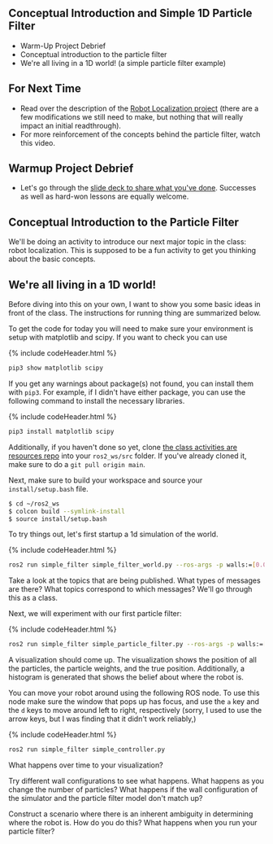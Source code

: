 ## Conceptual Introduction and Simple 1D Particle Filter

* Warm-Up Project Debrief
* Conceptual introduction to the particle filter
* We're all living in a 1D world! (a simple particle filter example)

## For Next Time

* Read over the description of the [Robot Localization project](../assignments/robot_localization) (there are a few modifications we still need to make, but nothing that will really impact an initial readthrough).
* For more reinforcement of the concepts behind the particle filter, watch this <a-no-proxy href="https://www.youtube.com/watch?v=aUkBa1zMKv4">video</a-no-proxy>.

## Warmup Project Debrief

* Let's go through the [slide deck to share what you've done](https://docs.google.com/presentation/d/1zDFkOsO9zwGbvW_Cppq5NwiwWXBKT_F3Vgvbxg6CJjE/edit?usp=sharing).  Successes as well as hard-won lessons are equally welcome. 

## Conceptual Introduction to the Particle Filter

We'll be doing an activity to introduce our next major topic in the class: robot localization.  This is supposed to be a fun activity to get you thinking about the basic concepts.


## We're all living in a 1D world!

Before diving into this on your own, I want to show you some basic ideas in front of the class.  The instructions for running thing are summarized below.

To get the code for today you will need to make sure your environment is setup with matplotlib and scipy. If you want to check you can use

{% include codeHeader.html %}
```bash
pip3 show matplotlib scipy
```

If you get any warnings about package(s) not found, you can install them with ``pip3``.  For example, if I didn't have either package, you can use the following command to install the necessary libraries.


{% include codeHeader.html %}
```bash
pip3 install matplotlib scipy
```

Additionally, if you haven't done so yet, clone [the class activities are resources repo](https://github.com/comprobo23/class_activities_and_resources) into your ``ros2_ws/src`` folder.  If you've already cloned it, make sure to do a ``git pull origin main``.

Next, make sure to build your workspace and source your ``install/setup.bash`` file.

```bash
$ cd ~/ros2_ws
$ colcon build --symlink-install
$ source install/setup.bash
```

To try things out, let's first startup a 1d simulation of the world. 

{% include codeHeader.html %}
```bash
ros2 run simple_filter simple_filter_world.py --ros-args -p walls:=[0.0,3.0]
```

Take a look at the topics that are being published.  What types of messages are there?  What topics correspond to which messages?  We'll go through this as a class.

Next, we will experiment with our first particle filter:

{% include codeHeader.html %}
```bash
ros2 run simple_filter simple_particle_filter.py --ros-args -p walls:=[0.0,3.0] -p nparticles:=100
```

A visualization should come up.  The visualization shows the position of all the particles, the particle weights, and the true position.  Additionally, a histogram is generated that shows the belief about where the robot is.

You can move your robot around using the following ROS node.  To use this node make sure the window that pops up has focus, and use the ``a`` key and the ``d`` keys to move around left to right, respectively (sorry, I used to use the arrow keys, but I was finding that it didn't work reliably,)

{% include codeHeader.html %}
```bash
ros2 run simple_filter simple_controller.py
```

What happens over time to your visualization?

Try different wall configurations to see what happens.  What happens as you change the number of particles?  What happens if the wall configuration of the simulator and the particle filter model don't match up? 

Construct a scenario where there is an inherent ambiguity in determining where the robot is.  How do you do this?  What happens when you run your particle filter?
